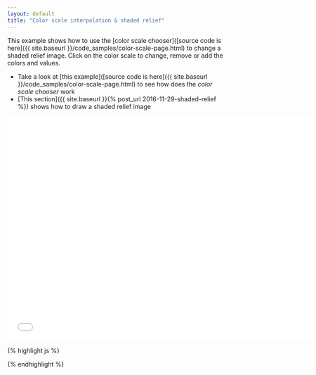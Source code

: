 ```yaml
---
layout: default
title: "Color scale interpolation & shaded relief"
---
```

This example shows how to use the [color scale chooser]([source code is here]({{ site.baseurl }}/code_samples/color-scale-page.html) to change a shaded relief image. Click on the color scale to change, remove or add the colors and values.

* Take a look at [this example]([source code is here]({{ site.baseurl }}/code_samples/color-scale-page.html) to see how does the *color scale chooser* work
* [This section]({{ site.baseurl }}{% post_url 2016-11-29-shaded-relief %}) shows how to draw a shaded relief image

<iframe frameborder="no" border="0" scrolling="no" marginwidth="0" marginheight="0" width="690" height="510" src="{{ site.baseurl }}/code_samples/color-scale-interpolation.html"></iframe>

{% highlight js %}
<!DOCTYPE html>
<meta charset="utf-8">
<style>

</style>
<body>

<script src="https://d3js.org/d3.v4.min.js"></script>
<script src="geotiff.min.js"></script>
<script src="http://d3js.org/topojson.v1.min.js"></script>
<script src="color-scale.js"></script>

<script>
var width = 680,
    height = 500;

var projection = d3.geoAzimuthalEqualArea()
    .rotate([-8.2, -46.8])
    .translate([width/2, height/2])
    .scale(12000);

var canvas = d3.select("body").append("canvas")
    .attr("width", width)
    .attr("height", height);

var context = canvas.node().getContext("2d");
d3.request("swiss.tiff")
  .responseType('arraybuffer')
  .get(function(error, tiffData){
d3.json("swiss.json", function(error, topojsonData) {
  var countries = topojson.feature(topojsonData, topojsonData.objects.country);

  var path = d3.geoPath()
      .projection(projection).context(context);

  var tiff = GeoTIFF.parse(tiffData.response);
  var image = tiff.getImage();
  var rasters = image.readRasters();
  var tiepoint = image.getTiePoints()[0];
  var pixelScale = image.getFileDirectory().ModelPixelScale;
  var geoTransform = [tiepoint.x, pixelScale[0], 0, tiepoint.y, 0, -1*pixelScale[1]];
  var invGeoTransform = [-geoTransform[0]/geoTransform[1], 1/geoTransform[1],0,-geoTransform[3]/geoTransform[5],0,1/geoTransform[5]];

  var altData = new Array(image.getHeight());
  for (var j = 0; j<image.getHeight(); j++){
      altData[j] = new Array(image.getWidth());
      for (var i = 0; i<image.getWidth(); i++){
          altData[j][i] = rasters[0][i + j*image.getWidth()];
      }
  }

  //Calculate shaded Relief. Outside the first loop, to be able to put it in a function
  var azimuth = 315;
  var angleAltitude = 45;
  var azimuthrad = azimuth*Math.PI / 180;
  var altituderad = angleAltitude*Math.PI / 180;

  var shadedData = new Array(image.getHeight());
  for (var j = 0; j<image.getHeight(); j++){
    shadedData[j] = new Array(image.getWidth());
    for (var i = 0; i<image.getWidth(); i++){
      var gradX, gradY;
      if(i==0) gradX = altData[j][i+1] - altData[j][i];
      else if(i==image.getWidth()-1) gradX = altData[j][i] - altData[j][i-1];
      else gradX = (altData[j][i+1] - altData[j][i])/2 + (altData[j][i] - altData[j][i-1])/2;

      if(j==0) gradY = altData[j+1][i] - altData[j][i];
      else if(j==image.getHeight()-1) gradY = altData[j][i] - altData[j-1][i];
      else gradY = (altData[j+1][i] - altData[j][i])/2 + (altData[j][i] - altData[j-1][i])/2;

      var slope = Math.PI/2 - Math.atan(Math.sqrt(gradX*gradX + gradY*gradY));
      var aspect = Math.atan2(-gradY, gradX);

      shadedData[j][i] = Math.sin(altituderad) * Math.sin(slope)
        + Math.cos(altituderad) * Math.cos(slope)
        * Math.cos(azimuthrad - aspect);
    }
  }

  var canvasShaded = d3.select("body").append("canvas")
      .attr("width", width)
      .attr("height", height)
      .style("display","none");

  var contextShaded = canvasShaded.node().getContext("2d");

  var idShaded = contextShaded.createImageData(width,height);
  var dataShaded = idShaded.data;
  var posShaded = 0;
  for(var j = 0; j<height; j++){
    for(var i = 0; i<width; i++){
      var pointCoords = projection.invert([i,j]);
      var px = invGeoTransform[0] + pointCoords[0]* invGeoTransform[1];
      var py = invGeoTransform[3] + pointCoords[1] * invGeoTransform[5];

      var shadedValue;
      if(Math.floor(px) >= 0 && Math.ceil(px) < image.getWidth() && Math.floor(py) >= 0 && Math.ceil(py) < image.getHeight()){
        shadedValue = 255*(1+shadedData[Math.floor(py)][Math.floor(px)])/2;

      } else {
        shadedValue = 255;
      }
      dataShaded[posShaded]   = shadedValue;
      dataShaded[posShaded+1]   = shadedValue;
      dataShaded[posShaded+2]   = shadedValue;
      dataShaded[posShaded+3]   = 150;

      posShaded=posShaded+4;
    }
  }

  contextShaded.putImageData( idShaded, 0, 0);

  var scaleValues = [{value: 200, color: "#c9d5a6"},
  {value: 900, color: "#7fa67a"},
  {value: 1600, color: "#976a2f"},
  {value: 2300, color: "#79750a"},
  {value: 3000, color: "#7ab5e3"},
  {value: 3700, color: "#fefefe"},
  {value: 4400, color: "#f605cf"}];

  var scale = d3.ColorScaleChooser()
    .squareWidth(50)
    .squareHeight(30)
    .scaleValues(scaleValues)
    .title("Altitude (m)")
    .on("change", function(d, min, max){
      var scaleWidth = 256;
      d3.select("#colorScaleCanvas").remove();
      var canvasColorScale = d3.select("body").append("canvas")
          .attr("width", scaleWidth)
          .attr("height", 1)
          .attr("id", "colorScaleCanvas")
          .style("display","none");
      var contextColorScale = canvasColorScale.node().getContext("2d");
      var gradient = contextColorScale.createLinearGradient(0, 0, scaleWidth, 1);

      for (var i = 0; i < d.length; ++i) {
        var position = (d[i].value-min)/(max-min);
        if(position >= 0 && position < scaleWidth){
          gradient.addColorStop(position, d[i].color);
        }
      }
      contextColorScale.fillStyle = gradient;
      contextColorScale.fillRect(0, 0, scaleWidth, 1);

      var csImageData = contextColorScale.getImageData(0, 0, scaleWidth, 1).data;

      draw(csImageData, min, max);
    });

  var svg = d3.select("body").append("svg")
      .attr("width", 150)
      .attr("height", 500)
      .style("position", "absolute")
      .style("left", "10px")
      .style("top", "10px");
  svg.call(scale);


  function draw(csImageData, min, max){
    context.drawImage(canvasShaded.node(), 0, 0);
    context.globalAlpha = 0.7;
    context.fillStyle = '#ffffff';
    context.fillRect(0,0,width,height);
    context.fill();
    context.globalAlpha = 1;
    var scaleWidth = csImageData.length/4;
    var canvasRaster = d3.select("body").append("canvas")
        .attr("width", width)
        .attr("height", height)
        .style("display","none");

    var contextRaster = canvasRaster.node().getContext("2d");

    var id = contextRaster.createImageData(width,height);
    var data = id.data;
    var pos = 0;
    for(var j = 0; j<height; j++){
      for(var i = 0; i<width; i++){
        var pointCoords = projection.invert([i,j]);
        var px = invGeoTransform[0] + pointCoords[0]* invGeoTransform[1];
        var py = invGeoTransform[3] + pointCoords[1] * invGeoTransform[5];

        var value;
        if(Math.floor(px) >= 0 && Math.ceil(px) < image.getWidth() && Math.floor(py) >= 0 && Math.ceil(py) < image.getHeight()){
          var dist1 = (Math.ceil(px)-px)*(Math.ceil(py)-py);
          var dist2 = (px-Math.floor(px))*(Math.ceil(py)-py);
          var dist3 = (Math.ceil(px)-px)*(py-Math.floor(py));
          var dist4 = (px-Math.floor(px))*(py-Math.floor(py));
          if (dist1 != 0 || dist2!=0 || dist3!=0 || dist4!=0){
            value = altData[Math.floor(py)][Math.floor(px)]*dist1+
            altData[Math.floor(py)][Math.ceil(px)]*dist2 +
            altData[Math.ceil(py)][Math.floor(px)]*dist3 +
            altData[Math.ceil(py)][Math.ceil(px)]*dist4;
          } else {
            value = altData[Math.floor(py)][Math.floor(px)];
          }
        } else {
          value = -999;
        }

          var c = Math.round((scaleWidth-1) * ((value - min)/(max-min)));
          var alpha = 200;
          if(c<0) c=0;
          if(c>=scaleWidth) c=scaleWidth-1;
          data[pos]   = csImageData[c*4];;
          data[pos+1]   = csImageData[c*4+1];
          data[pos+2]   = csImageData[c*4+2];
          data[pos+3]   = alpha;
          pos = pos + 4

      }
    }
    contextRaster.putImageData( id, 0, 0);
    context.save();
    context.beginPath();
    path(countries);
    context.clip();
    context.drawImage(canvasShaded.node(), 0, 0);
    context.drawImage(canvasRaster.node(), 0, 0);
    context.restore();


    context.beginPath();
    context.strokeStyle = "#777";
    path(countries);
    context.stroke();
  }

});
});
</script>

</body>
{% endhighlight %}
